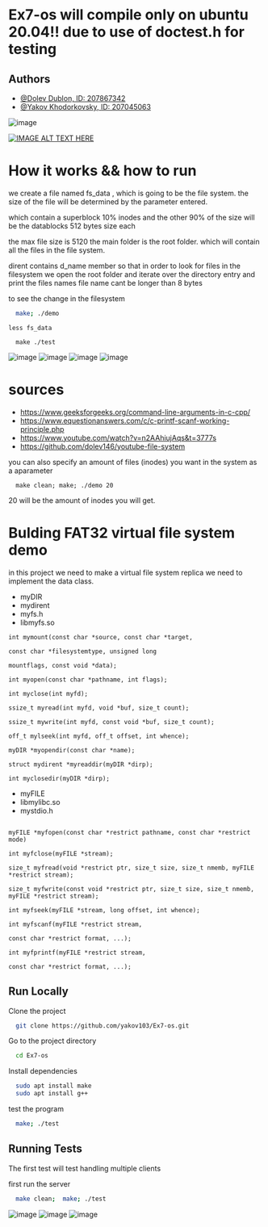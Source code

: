 
# Ex7-os will compile only on ubuntu 20.04!! due to use of doctest.h for testing
## Authors

- [@Dolev Dublon, ID: 207867342](https://www.github.com/dolev146)
- [@Yakov Khodorkovsky, ID: 207045063 ](https://www.github.com/yakov103)

![image]()

[![IMAGE ALT TEXT HERE](https://user-images.githubusercontent.com/62290677/173179185-a674d27a-e64e-424f-9ff6-af75dbdc8a7f.png)](https://www.youtube.com/watch?v=I05b-Hz4x1I)

# How it works && how to run

we create a file named fs_data , which is going to be the file system.
the size of the file will be determined by the parameter entered.

which contain a superblock
10% inodes
and the other 90% of the size will be the datablocks 512 bytes size each

the max file size is 5120
the main folder is the root folder.
which will contain all the files in the file system.

dirent contains d_name member so that in order to look for files in the filesystem
we open the root folder and iterate over the directory entry and print the files names
file name cant be longer than 8 bytes

to see the change in the filesystem 
```bash
  make; ./demo
```
```
less fs_data 
```
```
  make ./test
```
![image](https://user-images.githubusercontent.com/62290677/173178073-17cd760d-3941-4bb4-9a2f-84fda4c03b4d.png)
![image](https://user-images.githubusercontent.com/62290677/173178119-0049493c-b94b-4ae8-a938-2f8815ba9ec3.png)
![image](https://user-images.githubusercontent.com/62290677/173178151-8d96c7af-d74f-4083-9f20-20154ada7554.png)
![image](https://user-images.githubusercontent.com/62290677/173178340-c7199147-6c94-486e-a52a-0b1fecda1143.png)

# sources
*  https://www.geeksforgeeks.org/command-line-arguments-in-c-cpp/
*  https://www.equestionanswers.com/c/c-printf-scanf-working-principle.php
*  https://www.youtube.com/watch?v=n2AAhiujAqs&t=3777s
*  https://github.com/dolev146/youtube-file-system


you can also specify an amount of files (inodes) you want in the system as a aparameter

```
  make clean; make; ./demo 20 
```
20 will be the amount of inodes you will get.

# Bulding FAT32 virtual file system demo

in this project we need to make a virtual file system replica 
we need to implement the data class.

* myDIR
* mydirent
* myfs.h
* libmyfs.so


```
int mymount(const char *source, const char *target,

const char *filesystemtype, unsigned long

mountflags, const void *data);

int myopen(const char *pathname, int flags);

int myclose(int myfd);

ssize_t myread(int myfd, void *buf, size_t count);

ssize_t mywrite(int myfd, const void *buf, size_t count);

off_t mylseek(int myfd, off_t offset, int whence);

myDIR *myopendir(const char *name);

struct mydirent *myreaddir(myDIR *dirp);

int myclosedir(myDIR *dirp);
```

* myFILE
* libmylibc.so
* mystdio.h



```

myFILE *myfopen(const char *restrict pathname, const char *restrict mode)

int myfclose(myFILE *stream);

size_t myfread(void *restrict ptr, size_t size, size_t nmemb, myFILE *restrict stream);

size_t myfwrite(const void *restrict ptr, size_t size, size_t nmemb, myFILE *restrict stream);

int myfseek(myFILE *stream, long offset, int whence);

int myfscanf(myFILE *restrict stream,

const char *restrict format, ...);

int myfprintf(myFILE *restrict stream,

const char *restrict format, ...);

```



## Run Locally

Clone the project

```bash
  git clone https://github.com/yakov103/Ex7-os.git
```

Go to the project directory

```bash
  cd Ex7-os
```

Install dependencies

```bash
  sudo apt install make
  sudo apt install g++ 
```

test the program

```bash
  make; ./test
```


## Running Tests

The first test will test handling multiple clients

first  run the server

```bash
  make clean;  make; ./test
```

![image](https://user-images.githubusercontent.com/62290677/173178077-5f0c1144-da39-4724-9441-63f26a8f3961.png)
![image](https://user-images.githubusercontent.com/62290677/173178116-bc391684-0ede-4d86-bf2f-1d869a0b634c.png)
![image](https://user-images.githubusercontent.com/62290677/173178155-ef9e2d1f-ca49-4698-9ff5-fb56a3aae89c.png)



